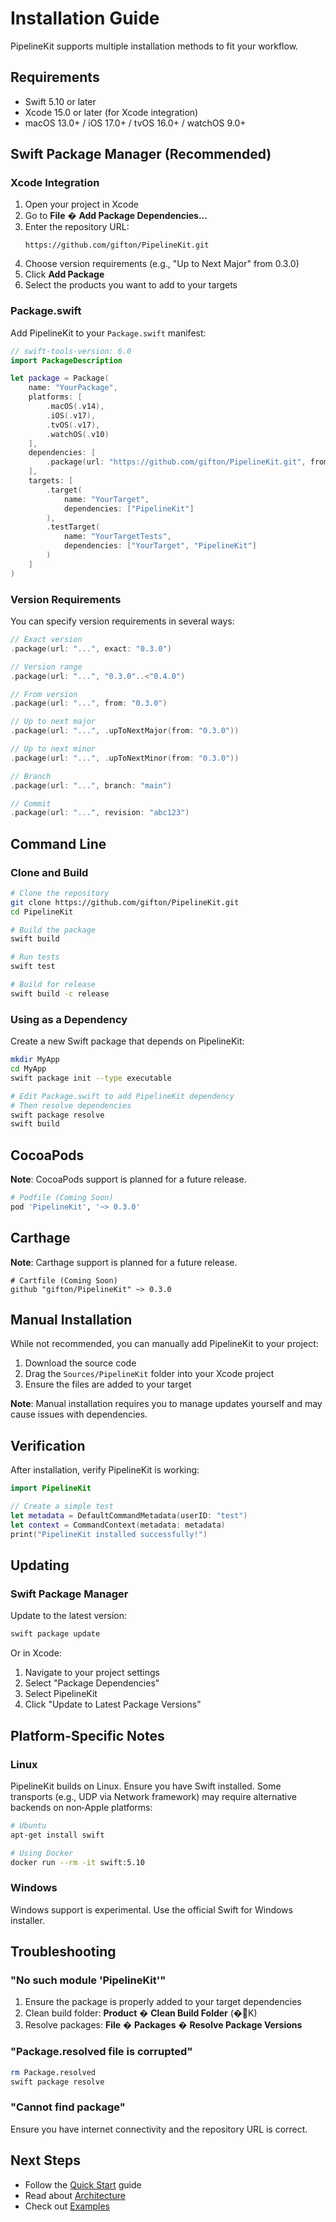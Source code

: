 # Installation Guide

PipelineKit supports multiple installation methods to fit your workflow.

## Requirements

- Swift 5.10 or later
- Xcode 15.0 or later (for Xcode integration)
- macOS 13.0+ / iOS 17.0+ / tvOS 16.0+ / watchOS 9.0+

## Swift Package Manager (Recommended)

### Xcode Integration

1. Open your project in Xcode
2. Go to **File** � **Add Package Dependencies...**
3. Enter the repository URL:
   ```
   https://github.com/gifton/PipelineKit.git
   ```
4. Choose version requirements (e.g., "Up to Next Major" from 0.3.0)
5. Click **Add Package**
6. Select the products you want to add to your targets

### Package.swift

Add PipelineKit to your `Package.swift` manifest:

```swift
// swift-tools-version: 6.0
import PackageDescription

let package = Package(
    name: "YourPackage",
    platforms: [
        .macOS(.v14),
        .iOS(.v17),
        .tvOS(.v17),
        .watchOS(.v10)
    ],
    dependencies: [
        .package(url: "https://github.com/gifton/PipelineKit.git", from: "0.3.0")
    ],
    targets: [
        .target(
            name: "YourTarget",
            dependencies: ["PipelineKit"]
        ),
        .testTarget(
            name: "YourTargetTests",
            dependencies: ["YourTarget", "PipelineKit"]
        )
    ]
)
```

### Version Requirements

You can specify version requirements in several ways:

```swift
// Exact version
.package(url: "...", exact: "0.3.0")

// Version range
.package(url: "...", "0.3.0"..<"0.4.0")

// From version
.package(url: "...", from: "0.3.0")

// Up to next major
.package(url: "...", .upToNextMajor(from: "0.3.0"))

// Up to next minor
.package(url: "...", .upToNextMinor(from: "0.3.0"))

// Branch
.package(url: "...", branch: "main")

// Commit
.package(url: "...", revision: "abc123")
```

## Command Line

### Clone and Build

```bash
# Clone the repository
git clone https://github.com/gifton/PipelineKit.git
cd PipelineKit

# Build the package
swift build

# Run tests
swift test

# Build for release
swift build -c release
```

### Using as a Dependency

Create a new Swift package that depends on PipelineKit:

```bash
mkdir MyApp
cd MyApp
swift package init --type executable

# Edit Package.swift to add PipelineKit dependency
# Then resolve dependencies
swift package resolve
swift build
```

## CocoaPods

**Note**: CocoaPods support is planned for a future release.

```ruby
# Podfile (Coming Soon)
pod 'PipelineKit', '~> 0.3.0'
```

## Carthage

**Note**: Carthage support is planned for a future release.

```
# Cartfile (Coming Soon)
github "gifton/PipelineKit" ~> 0.3.0
```

## Manual Installation

While not recommended, you can manually add PipelineKit to your project:

1. Download the source code
2. Drag the `Sources/PipelineKit` folder into your Xcode project
3. Ensure the files are added to your target

**Note**: Manual installation requires you to manage updates yourself and may cause issues with dependencies.

## Verification

After installation, verify PipelineKit is working:

```swift
import PipelineKit

// Create a simple test
let metadata = DefaultCommandMetadata(userID: "test")
let context = CommandContext(metadata: metadata)
print("PipelineKit installed successfully!")
```

## Updating

### Swift Package Manager

Update to the latest version:

```bash
swift package update
```

Or in Xcode:
1. Navigate to your project settings
2. Select "Package Dependencies"
3. Select PipelineKit
4. Click "Update to Latest Package Versions"

## Platform-Specific Notes

### Linux

PipelineKit builds on Linux. Ensure you have Swift installed. Some transports (e.g., UDP via Network framework) may require alternative backends on non‑Apple platforms:

```bash
# Ubuntu
apt-get install swift

# Using Docker
docker run --rm -it swift:5.10
```

### Windows

Windows support is experimental. Use the official Swift for Windows installer.

## Troubleshooting

### "No such module 'PipelineKit'"

1. Ensure the package is properly added to your target dependencies
2. Clean build folder: **Product** � **Clean Build Folder** (�K)
3. Resolve packages: **File** � **Packages** � **Resolve Package Versions**

### "Package.resolved file is corrupted"

```bash
rm Package.resolved
swift package resolve
```

### "Cannot find package"

Ensure you have internet connectivity and the repository URL is correct.

## Next Steps

- Follow the [Quick Start](quick-start.md) guide
- Read about [Architecture](../guides/architecture.md)
- Check out [Examples](../tutorials/basic-usage.md)
